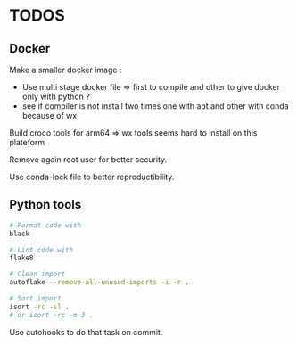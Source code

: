 # TODOS

## Docker

Make a smaller docker image :

- Use multi stage docker file => first to compile and other to give docker only with python ?
- see if compiler is not install two times one with apt and other with conda because of wx

Build croco tools for arm64
=> wx tools seems hard to install on this plateform

Remove again root user for better security.

Use conda-lock file to better reproductibility.

## Python tools

```bash
# Format code with
black

# Lint code with
flake8

# Clean import
autoflake --remove-all-unused-imports -i -r .

# Sort import
isort -rc -sl .
# or isort -rc -m 3 .
```

Use autohooks to do that task on commit.
